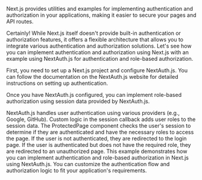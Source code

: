 Next.js provides utilities and examples for implementing authentication and authorization in your applications, making it easier to secure your pages and API routes.


Certainly! While Next.js itself doesn't provide built-in authentication or authorization features, it offers a flexible architecture that allows you to integrate various authentication and authorization solutions. Let's see how you can implement authentication and authorization using Next.js with an example using NextAuth.js for authentication and role-based authorization.

First, you need to set up a Next.js project and configure NextAuth.js. You can follow the documentation on the NextAuth.js website for detailed instructions on setting up authentication.

Once you have NextAuth.js configured, you can implement role-based authorization using session data provided by NextAuth.js.

NextAuth.js handles user authentication using various providers (e.g., Google, GitHub).
Custom logic in the session callback adds user roles to the session data.
The ProtectedPage component checks the user's session to determine if they are authenticated and have the necessary roles to access the page.
If the user is not authenticated, they are redirected to the login page.
If the user is authenticated but does not have the required role, they are redirected to an unauthorized page.
This example demonstrates how you can implement authentication and role-based authorization in Next.js using NextAuth.js. You can customize the authentication flow and authorization logic to fit your application's requirements.





